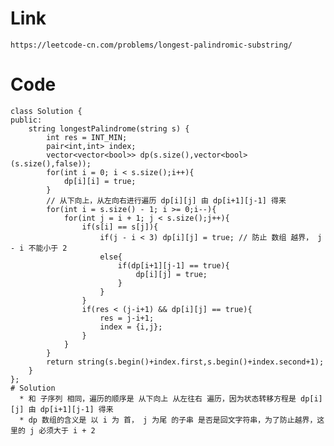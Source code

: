 # Link
    https://leetcode-cn.com/problems/longest-palindromic-substring/
# Code 
    class Solution {
    public:
        string longestPalindrome(string s) {
            int res = INT_MIN;
            pair<int,int> index;
            vector<vector<bool>> dp(s.size(),vector<bool>(s.size(),false));
            for(int i = 0; i < s.size();i++){
                dp[i][i] = true;
            }
            // 从下向上，从左向右进行遍历 dp[i][j] 由 dp[i+1][j-1] 得来
            for(int i = s.size() - 1; i >= 0;i--){
                for(int j = i + 1; j < s.size();j++){
                    if(s[i] == s[j]){
                        if(j - i < 3) dp[i][j] = true; // 防止 数组 越界， j - i 不能小于 2
                        else{
                            if(dp[i+1][j-1] == true){
                                dp[i][j] = true;
                            }
                        }
                    }   
                    if(res < (j-i+1) && dp[i][j] == true){
                        res = j-i+1;
                        index = {i,j};
                    }
                }
            }
            return string(s.begin()+index.first,s.begin()+index.second+1);
        }
    };
    # Solution
      * 和 子序列 相同，遍历的顺序是 从下向上 从左往右 遍历，因为状态转移方程是 dp[i][j] 由 dp[i+1][j-1] 得来
      * dp 数组的含义是 以 i 为 首， j 为尾 的子串 是否是回文字符串，为了防止越界，这里的 j 必须大于 i + 2
